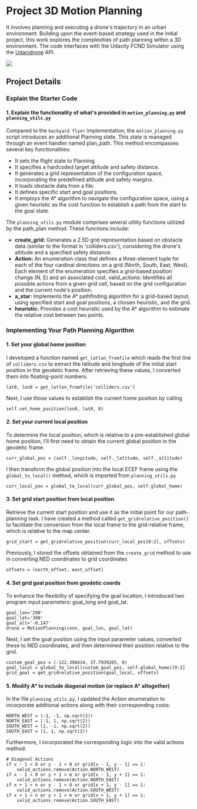 # Project 3D Motion Planning

It involves planning and executing a drone's trajectory in an urban environment. Building upon the event-based strategy used in the initial project, this work explores the complexities of path planning within a 3D environment. The code interfaces with the Udacity FCND Simulator using the [Udacidrone](https://udacity.github.io/udacidrone/) API.

![](https://github.com/1Px-Vision/UAV-Control-Physics-Informed-Machine-Learning/blob/main/Project_3D_Motion_Planning/drone_flying.gif)

## Project Details

### Explain the Starter Code
#### 1. Explain the functionality of what's provided in ````motion_planning.py```` and ````planning_utils.py````

Compared to the ````backyard flyer```` implementation, the ````motion_planning.py```` script introduces an additional Planning state. This state is managed through an event handler named plan_path. This method encompasses several key functionalities:

* It sets the flight state to Planning.
* It specifies a hardcoded target altitude and safety distance.
* It generates a grid representation of the configuration space, incorporating the predefined altitude and safety margins.
* It loads obstacle data from a file.
* It defines specific start and goal positions.
* It employs the A* algorithm to navigate the configuration space, using a given heuristic as the cost function to establish a path from the start to the goal state.

The ````planning_utils.py```` module comprises several utility functions utilized by the path_plan method. These functions include:

* **create_grid:** Generates a 2.5D grid representation based on obstacle data (similar to the format in 'colliders.csv'), considering the drone's altitude and a specified safety distance.
* **Action:** An enumeration class that defines a three-element tuple for each of the four cardinal directions on a grid (North, South, East, West). Each element of the enumeration specifies a grid-based position change (N, E) and an associated cost.
valid_actions: Identifies all possible actions from a given grid cell, based on the grid configuration and the current node's position.
* **a_star:** Implements the A* pathfinding algorithm for a grid-based layout, using specified start and goal positions, a chosen heuristic, and the grid.
* **heuristic:** Provides a cost heuristic used by the A* algorithm to estimate the relative cost between two points.

### Implementing Your Path Planning Algorithm
#### 1. Set your global home position

I developed a function named ````get_latlon_fromfile```` which reads the first line of ````colliders.csv```` to extract the latitude and longitude of the initial start position in the geodetic frame. After retrieving these values, I converted them into floating-point numbers.
````
lat0, lon0 = get_latlon_fromfile('colliders.csv')
````
Next, I use those values to establish the current home position by calling

````
self.set_home_position(lon0, lat0, 0)
````

#### 2. Set your current local position

To determine the local position, which is relative to a pre-established global home position, I'll first need to obtain the current global position in the geodetic frame.
````
curr_global_pos = (self._longitude, self._latitude, self._altitude)
````
I then transform the global position into the local ECEF frame using the ````global_to_local()```` method, which is imported from ````planning_utils.py````
````
curr_local_pos = global_to_local(curr_global_pos, self.global_home)
````

#### 3. Set grid start position from local position

Retrieve the current start position and use it as the initial point for our path-planning task. I have created a method called ````get_gridrelative_position()```` to facilitate the conversion from the local frame to the grid-relative frame, which is relative to the map center.
````
grid_start = get_gridrelative_position(curr_local_pos[0:2], offsets)
````

Previously, I stored the offsets obtained from the ````create_grid```` method to use in converting NED coordinates to grid coordinates
````
offsets = (north_offset, east_offset)
````

#### 4. Set grid goal position from geodetic coords
To enhance the flexibility of specifying the goal location, I introduced two program input parameters: goal_long and goal_lat.
````
goal_lon='290'
goal_lat='300'
goal_alt='-0.147'
drone = MotionPlanning(conn, goal_lon, goal_lat)
````

Next, I set the goal position using the input parameter values, converted these to NED coordinates, and then determined their position relative to the grid.
````
custom_goal_pos = (-122.398414, 37.7939265, 0)
goal_local = global_to_local(custom_goal_pos, self.global_home)[0:2]
grid_goal = get_gridrelative_position(goal_local, offsets)
````

#### 5. Modify A* to include diagonal motion (or replace A* altogether)

In the file ````planning_utils.py````, I updated the Action enumeration to incorporate additional actions along with their corresponding costs:
````
NORTH_WEST = (-1, -1, np.sqrt(2))
NORTH_EAST = (-1, 1, np.sqrt(2))
SOUTH_WEST = (1, -1, np.sqrt(2))
SOUTH_EAST = (1, 1, np.sqrt(2))
````
Furthermore, I incorporated the corresponding logic into the valid actions method:

````
# Diagonal Actions
if x - 1 < 0 or y - 1 < 0 or grid[x - 1, y - 1] == 1:
    valid_actions.remove(Action.NORTH_WEST)
if x - 1 < 0 or y + 1 > m or grid[x - 1, y + 1] == 1:
    valid_actions.remove(Action.NORTH_EAST)
if x + 1 > n or y - 1 < 0 or grid[x + 1, y - 1] == 1:
    valid_actions.remove(Action.SOUTH_WEST)  
if x + 1 > n or y + 1 > m or grid[x + 1, y + 1] == 1:
    valid_actions.remove(Action.SOUTH_EAST)
````





